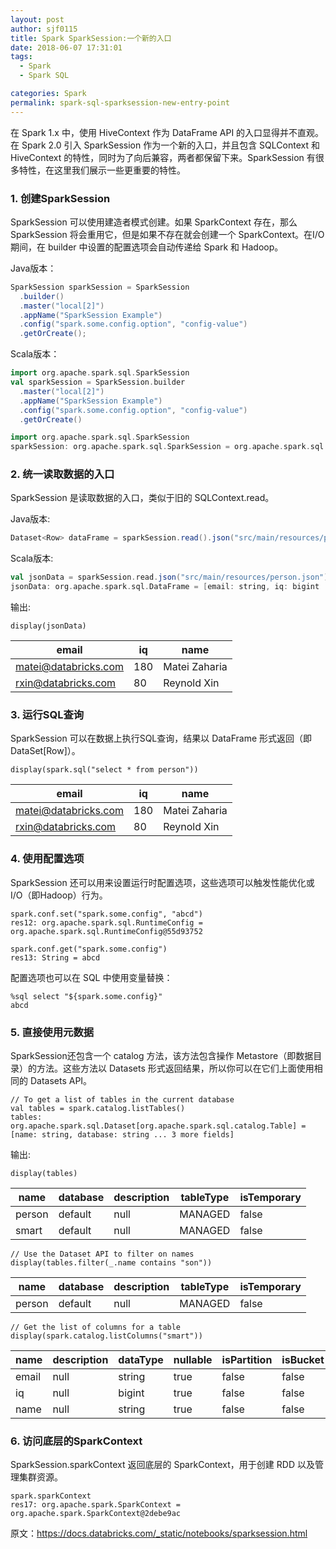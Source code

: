 ```yaml
---
layout: post
author: sjf0115
title: Spark SparkSession:一个新的入口
date: 2018-06-07 17:31:01
tags:
  - Spark
  - Spark SQL

categories: Spark
permalink: spark-sql-sparksession-new-entry-point
---
```


在 Spark 1.x 中，使用 HiveContext 作为 DataFrame API 的入口显得并不直观。在 Spark 2.0 引入 SparkSession 作为一个新的入口，并且包含 SQLContext 和 HiveContext 的特性，同时为了向后兼容，两者都保留下来。SparkSession 有很多特性，在这里我们展示一些更重要的特性。

### 1. 创建SparkSession

SparkSession 可以使用建造者模式创建。如果 SparkContext 存在，那么 SparkSession 将会重用它，但是如果不存在就会创建一个 SparkContext。在I/O期间，在 builder 中设置的配置选项会自动传递给 Spark 和 Hadoop。

Java版本：
```java
SparkSession sparkSession = SparkSession
  .builder()
  .master("local[2]")
  .appName("SparkSession Example")
  .config("spark.some.config.option", "config-value")
  .getOrCreate();
```
Scala版本：
```scala
import org.apache.spark.sql.SparkSession
val sparkSession = SparkSession.builder
  .master("local[2]")
  .appName("SparkSession Example")
  .config("spark.some.config.option", "config-value")
  .getOrCreate()

import org.apache.spark.sql.SparkSession
sparkSession: org.apache.spark.sql.SparkSession = org.apache.spark.sql.SparkSession@46d6b87c
```

### 2. 统一读取数据的入口

SparkSession 是读取数据的入口，类似于旧的 SQLContext.read。

Java版本:
```java
Dataset<Row> dataFrame = sparkSession.read().json("src/main/resources/person.json");
```
Scala版本:
```scala
val jsonData = sparkSession.read.json("src/main/resources/person.json")
jsonData: org.apache.spark.sql.DataFrame = [email: string, iq: bigint ... 1 more field]
```
输出:
```
display(jsonData)
```
email|iq|name
---|---|---
matei@databricks.com|180|Matei Zaharia
rxin@databricks.com|80|Reynold Xin

### 3. 运行SQL查询

SparkSession 可以在数据上执行SQL查询，结果以 DataFrame 形式返回（即DataSet[Row]）。
```
display(spark.sql("select * from person"))
```

email|iq|name
---|---|---
matei@databricks.com|180|Matei Zaharia
rxin@databricks.com|80|Reynold Xin

### 4. 使用配置选项

SparkSession 还可以用来设置运行时配置选项，这些选项可以触发性能优化或I/O（即Hadoop）行为。
```
spark.conf.set("spark.some.config", "abcd")
res12: org.apache.spark.sql.RuntimeConfig = org.apache.spark.sql.RuntimeConfig@55d93752

spark.conf.get("spark.some.config")
res13: String = abcd
```
配置选项也可以在 SQL 中使用变量替换：
```
%sql select "${spark.some.config}"
abcd
```
### 5. 直接使用元数据

SparkSession还包含一个 catalog 方法，该方法包含操作 Metastore（即数据目录）的方法。这些方法以 Datasets 形式返回结果，所以你可以在它们上面使用相同的 Datasets API。
```
// To get a list of tables in the current database
val tables = spark.catalog.listTables()
tables: org.apache.spark.sql.Dataset[org.apache.spark.sql.catalog.Table] = [name: string, database: string ... 3 more fields]
```
输出:
```
display(tables)
```
name|database|description|tableType|isTemporary
---|---|---|---|---
person|default|null|MANAGED|false
smart|default|null|MANAGED|false

```
// Use the Dataset API to filter on names
display(tables.filter(_.name contains "son"))
```
name|database|description|tableType|isTemporary
---|---|---|---|---
person|default|null|MANAGED|false

```
// Get the list of columns for a table
display(spark.catalog.listColumns("smart"))
```
name|description|dataType|nullable|isPartition|isBucket
---|---|---|---|---|---
email|null|string|true|false|false
iq|null|bigint|true|false|false
name|null|string|true|false|false

### 6. 访问底层的SparkContext

SparkSession.sparkContext 返回底层的 SparkContext，用于创建 RDD 以及管理集群资源。
```
spark.sparkContext
res17: org.apache.spark.SparkContext = org.apache.spark.SparkContext@2debe9ac
```

原文：https://docs.databricks.com/_static/notebooks/sparksession.html

